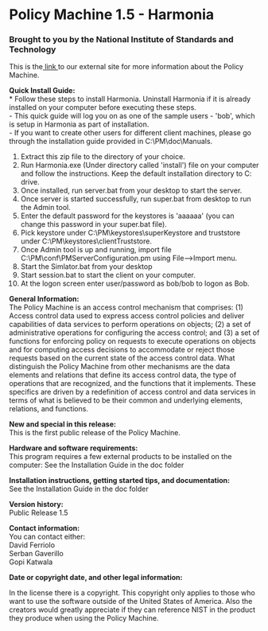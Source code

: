 <h1>Policy Machine 1.5 - Harmonia</h1>

<h3>Brought to you by the National Institute of Standards and Technology</h3>
<p>This is the<a href = "http://csrc.nist.gov/pm/"> link </a>to our external site for more information about the Policy Machine.</p>

<p><strong>Quick Install Guide:</strong><br>
* Follow these steps to install Harmonia. Uninstall Harmonia if it is already installed on your computer before executing these steps. <br>
  - This quick guide will log you on as one of the sample users - 'bob', which is setup in Harmonia as part of installation. <br>
  - If you want to create other users for different client machines, please go through the installation guide provided in C:\PM\doc\Manuals.
<ol>
  <li> Extract this zip file to the directory of your choice.</li>
  <li> Run Harmonia.exe (Under directory called 'install') file on your computer and follow the instructions. Keep the default installation directory to C: drive.</li>
  <li> Once installed, run server.bat from your desktop to start the server.</li> 
  <li>Once server is started successfully, run super.bat from desktop to run the Admin tool. </li>
  <li>Enter the default password for the keystores is 'aaaaaa' (you can change this password in your super.bat file).</li> 
  <li>Pick keystore under C:\PM\keystores\superKeystore and truststore under C:\PM\keystores\clientTruststore.</li>
  <li>Once Admin tool is up and running, import file C:\PM\conf\PMServerConfiguration.pm using File-->Import menu.</li>
  <li>Start the Simlator.bat from your desktop</li>
  <li>Start session.bat to start the client on your computer. </li>
  <li> At the logon screen enter user/password as bob/bob to logon as Bob. </li>
</ol>
</p>

<p><strong>General Information:</strong><br>
The Policy Machine is an access control mechanism that comprises: (1) Access control data used to express access control policies and deliver capabilities of data services to perform operations on objects; (2) a set of administrative operations for configuring the access control; and (3) a set of functions for enforcing policy on requests to execute operations on objects and for computing access decisions to accommodate or reject those requests based on the current state of the access control data.
What distinguish the Policy Machine from other mechanisms are the data elements and relations that define its access control data, the type of operations that are recognized, and the functions that it implements. These specifics are driven by a redefinition of access control and data services in terms of what is believed to be their common and underlying elements, relations, and functions.</p>

<p><strong>New and special in this release:</strong><br>
This is the first public release of the Policy Machine.</p>

<p><strong>Hardware and software requirements:</strong><br>
This program requires a few external products to be installed on the computer:
See the Installation Guide in the doc folder</p>

<p><strong>Installation instructions, getting started tips, and documentation:</strong><br>
See the Installation Guide in the doc folder</p>

<p><strong>Version history:</strong><br>
Public Release 1.5</p>

<p><strong>Contact information:</strong><br>
You can contact either: <br>
David Ferriolo <br>
Serban Gaverillo <br>
Gopi Katwala</p>

<p><strong>Date or copyright date, and other legal information:</strong><br>

In the license there is a copyright. This copyright only applies to those who want to use the software outside of the United States of America. Also the creators would greatly appreciate if they can reference NIST in the product they produce when using the Policy Machine. 
</p>
